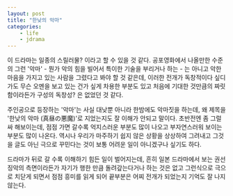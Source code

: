 ```yaml
---
layout: post
title: "한낮의 악마"
categories:
    - life
    - jdrama
---
```


이 드라마는 일종의 스릴러물? 이라고 할 수 있을 것 같다. 공포영화에서 나올만한 수준의 그런 '악마' - 뭔가 악의 힘을 빌어서 특이한 기술을 부리거나 하는 - 는 아니고 악한 마음을 가지고 있는 사람을 그렸다고 봐야 할 것 같은데, 이러한 전개가 독창적이다 싶디가도 무슨 오멘을 보고 있는 건가 싶게 차용한 부분도 있고 처음에 기대한 것만큼의 짜릿함이라든가 구성의 독창성? 은 없었던 것 같다.

주인공으로 등장하는 '악마'는 사실 대낮뿐 아니라 한밤에도 악마짓을 하는데, 왜 제목을 '한낮의 악마 (真昼の悪魔)'로 지었는지도 잘 이해가 안되고 말이다. 초반전엔 좀 그럴싸 해보이는데, 점점 가면 갈수록 억지스러운 부분도 많이 나오고 부자연스러워 보이는 부분도 많이 나온다. 역시나 우리가 마주하기 쉽지 않은 상황을 상상하여 그려내고 그것을 글도 아닌 극으로 꾸민다는 것이 보통 어려운 일이 아니겠구나 싶기도 하다.

드라마가 뒤로 갈 수록 이해하기 힘든 일이 벌어지는데, 흔히 일본 드라마에서 보는 권선징악의 측면이라든가 자기가 행한 만큼 돌려갚는다거나 하는 것은 없고 그런식으로 극으로 치닫게 되면서 점점 흥미를 읽게 되어 끝부분은 어찌 전개가 되었는지 기억도 잘 나지 않는다. 